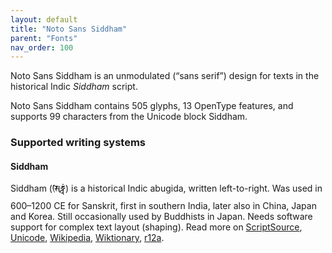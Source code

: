 ```yaml
---
layout: default
title: "Noto Sans Siddham"
parent: "Fonts"
nav_order: 100
---
```

Noto Sans Siddham is an unmodulated (“sans serif”) design for texts in the historical Indic _Siddham_ script. 

Noto Sans Siddham contains 505 glyphs, 13 OpenType features, and supports 99 characters from the Unicode block Siddham.


### Supported writing systems


#### Siddham

Siddham (<span class='autonym'>𑖭𑖰𑖟𑖿𑖠𑖽</span>) is a historical Indic abugida, written left-to-right. Was used in 600–1200 CE for Sanskrit, first in southern India, later also in China, Japan and Korea. Still occasionally used by Buddhists in Japan. Needs software support for complex text layout (shaping). Read more on [ScriptSource](https://scriptsource.org/scr/Sidd), [Unicode](https://www.unicode.org/versions/Unicode13.0.0/ch15.pdf#G80829), [Wikipedia](https://en.wikipedia.org/wiki/ISO_15924:Sidd), [Wiktionary](https://en.wiktionary.org/wiki/Category:Siddham_script), [r12a](https://r12a.github.io/scripts/links?iso=Sidd).

